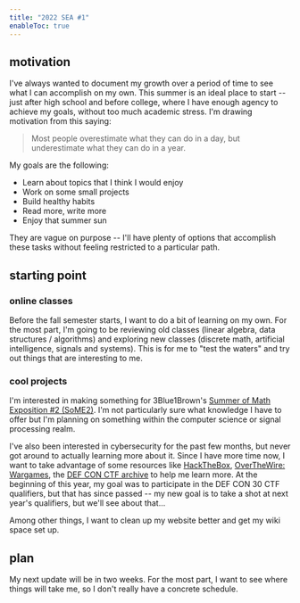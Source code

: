```yaml
---
title: "2022 SEA #1"
enableToc: true
---
```

## motivation
I've always wanted to document my growth over a period of time to see what I can accomplish on my own. This summer is an ideal place to start -- just after high school and before college, where I have enough agency to achieve my goals, without too much academic stress. I'm drawing motivation from this saying: 

> Most people overestimate what they can do in a day, but underestimate what they can do in a year.

My goals are the following:
- Learn about topics that I think I would enjoy
- Work on some small projects
- Build healthy habits
- Read more, write more
- Enjoy that summer sun

They are vague on purpose -- I'll have plenty of options that accomplish these tasks without feeling restricted to a particular path.

## starting point
### online classes
Before the fall semester starts, I want to do a bit of learning on my own. For the most part, I'm going to be reviewing old classes (linear algebra, data structures / algorithms) and exploring new classes (discrete math, artificial intelligence, signals and systems). This is for me to "test the waters" and try out things that are interesting to me.

### cool projects
I'm interested in making something for 3Blue1Brown's [Summer of Math Exposition #2 (SoME2)](https://youtu.be/hZuYICAEN9Y). I'm not particularly sure what knowledge I have to offer but I'm planning on something within the computer science or signal processing realm. 

I've also been interested in cybersecurity for the past few months, but never got around to actually learning more about it. Since I have more time now, I want to take advantage of some resources like [HackTheBox](https://hackthebox.com), [OverTheWire: Wargames](https://overthewire.org/wargames/), the [DEF CON CTF archive](https://archive.ooo/) to help me learn more. At the beginning of this year, my goal was to participate in the DEF CON 30 CTF qualifiers, but that has since passed -- my new goal is to take a shot at next year's qualifiers, but we'll see about that...

Among other things, I want to clean up my website better and get my wiki space set up.

## plan
My next update will be in two weeks. For the most part, I want to see where things will take me, so I don't really have a concrete schedule.